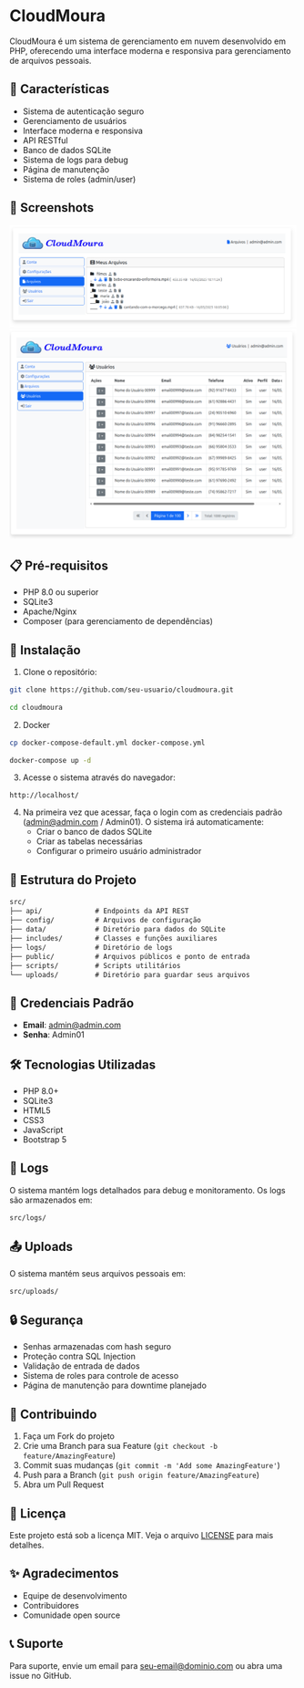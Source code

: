 # CloudMoura

CloudMoura é um sistema de gerenciamento em nuvem desenvolvido em PHP, oferecendo uma interface moderna e responsiva para gerenciamento de arquivos pessoais.

## 🚀 Características

- Sistema de autenticação seguro
- Gerenciamento de usuários
- Interface moderna e responsiva
- API RESTful
- Banco de dados SQLite
- Sistema de logs para debug
- Página de manutenção
- Sistema de roles (admin/user)

## 📸 Screenshots

![Screenshot 1](src/public/img/screnshot_001.png)
![Screenshot 2](src/public/img/screnshot_002.png)

## 📋 Pré-requisitos

- PHP 8.0 ou superior
- SQLite3
- Apache/Nginx
- Composer (para gerenciamento de dependências)

## 🔧 Instalação

1. Clone o repositório:
```bash
git clone https://github.com/seu-usuario/cloudmoura.git
```
```bash
cd cloudmoura
```

2. Docker
```bash
cp docker-compose-default.yml docker-compose.yml
```
```bash
docker-compose up -d
```

3. Acesse o sistema através do navegador:
```
http://localhost/
```

4. Na primeira vez que acessar, faça o login com as credenciais padrão (admin@admin.com / Admin01). O sistema irá automaticamente:
   - Criar o banco de dados SQLite
   - Criar as tabelas necessárias
   - Configurar o primeiro usuário administrador

## 📁 Estrutura do Projeto

```
src/
├── api/             # Endpoints da API REST
├── config/          # Arquivos de configuração
├── data/            # Diretório para dados do SQLite
├── includes/        # Classes e funções auxiliares
├── logs/            # Diretório de logs
├── public/          # Arquivos públicos e ponto de entrada
├── scripts/         # Scripts utilitários
└── uploads/         # Diretório para guardar seus arquivos
```

## 🔐 Credenciais Padrão

- **Email**: admin@admin.com
- **Senha**: Admin01

## 🛠️ Tecnologias Utilizadas

- PHP 8.0+
- SQLite3
- HTML5
- CSS3
- JavaScript
- Bootstrap 5

## 📝 Logs

O sistema mantém logs detalhados para debug e monitoramento. Os logs são armazenados em:
```
src/logs/
```

## 📤 Uploads
O sistema mantém seus arquivos pessoais em:
```
src/uploads/
```

## 🔒 Segurança

- Senhas armazenadas com hash seguro
- Proteção contra SQL Injection
- Validação de entrada de dados
- Sistema de roles para controle de acesso
- Página de manutenção para downtime planejado

## 🤝 Contribuindo

1. Faça um Fork do projeto
2. Crie uma Branch para sua Feature (`git checkout -b feature/AmazingFeature`)
3. Commit suas mudanças (`git commit -m 'Add some AmazingFeature'`)
4. Push para a Branch (`git push origin feature/AmazingFeature`)
5. Abra um Pull Request

## 📄 Licença

Este projeto está sob a licença MIT. Veja o arquivo [LICENSE](LICENSE) para mais detalhes.

## ✨ Agradecimentos

- Equipe de desenvolvimento
- Contribuidores
- Comunidade open source

## 📞 Suporte

Para suporte, envie um email para seu-email@dominio.com ou abra uma issue no GitHub. 
